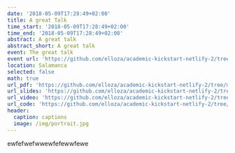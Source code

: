 ```yaml
---
date: '2018-05-09T17:28:49+02:00'
title: A great Talk
time_start: '2018-05-09T17:28:49+02:00'
time_end: '2018-05-09T17:28:49+02:00'
abstract: A great talk
abstract_short: A great talk
event: The great talk
event url: 'https://github.com/elloza/academic-kickstart-netlify-2/tree/master/static'
location: Salamanca
selected: false
math: true
url_pdf: 'https://github.com/elloza/academic-kickstart-netlify-2/tree/master/static'
url_slides: 'https://github.com/elloza/academic-kickstart-netlify-2/tree/master/static'
url_video: 'https://github.com/elloza/academic-kickstart-netlify-2/tree/master/static'
url_code: 'https://github.com/elloza/academic-kickstart-netlify-2/tree/master/static'
header:
  caption: captions
  image: /img/portrait.jpg
---
```

ewfefwefwwewfefewwfewe
